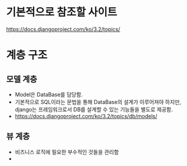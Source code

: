# 기본적으로 참조할 사이트
https://docs.djangoproject.com/ko/3.2/topics/

# 계층 구조
## 모델 계층
- Model은 DataBase를 담당함.
- 기본적으로 SQL이라는 문법을 통해 DataBase의 설계가 이루어져야 하지만, django는 프레임워크로서 DB를 설계할 수 있는 기능들을 별도로 제공함.
- https://docs.djangoproject.com/ko/3.2/topics/db/models/



## 뷰 계층

- 비즈니스 로직에 필요한 부수적인 것들을 관리함
- 